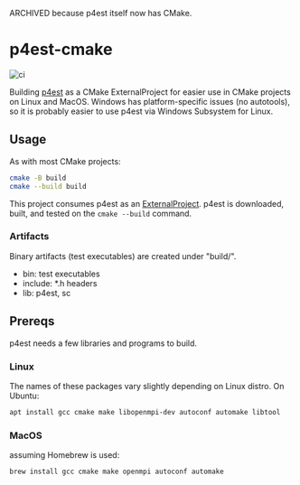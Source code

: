 ARCHIVED because p4est itself now has CMake.

# p4est-cmake

![ci](https://github.com/scivision/p4est-cmake/workflows/ci/badge.svg)

Building [p4est](https://github.com/cburstedde/p4est) as a CMake ExternalProject for easier use in CMake projects on Linux and MacOS.
Windows has platform-specific issues (no autotools), so it is probably easier to use p4est via Windows Subsystem for Linux.

## Usage

As with most CMake projects:

```sh
cmake -B build
cmake --build build
```

This project consumes p4est as an
[ExternalProject](https://cmake.org/cmake/help/latest/module/ExternalProject.html).
p4est is downloaded, built, and tested on the `cmake --build` command.

### Artifacts

Binary artifacts (test executables) are created under "build/".

* bin: test executables
* include: *.h headers
* lib: p4est, sc

## Prereqs

p4est needs a few libraries and programs to build.

### Linux

The names of these packages vary slightly depending on Linux distro. On Ubuntu:

```sh
apt install gcc cmake make libopenmpi-dev autoconf automake libtool
```

### MacOS

assuming Homebrew is used:

```sh
brew install gcc cmake make openmpi autoconf automake
```
